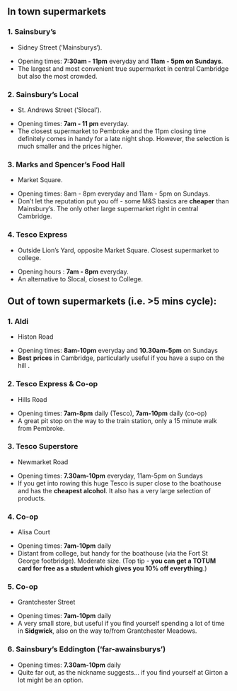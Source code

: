## In town supermarkets
### 1. Sainsbury’s
* Sidney Street (‘Mainsburys‘). 
- Opening times: **7:30am - 11pm** everyday and **11am - 5pm on Sundays**.
- The largest and most convenient true supermarket in central Cambridge but also the most crowded. 

### 2. Sainsbury’s Local
* St. Andrews Street (‘Slocal’). 
- Opening times: **7am - 11 pm** everyday. 
- The closest supermarket to Pembroke and the 11pm closing time definitely comes in handy for a late night shop. However, the selection is much smaller and the prices higher.

### 3. Marks and Spencer’s Food Hall
* Market Square. 
- Opening times: 8am - 8pm everyday and 11am - 5pm on Sundays.  
- Don’t let the reputation put you off - some M&S basics are **cheaper** than Mainsbury’s. The only other large supermarket right in central Cambridge.

### 4. Tesco Express
* Outside Lion’s Yard, opposite Market Square. Closest supermarket to college. 
- Opening hours : **7am - 8pm** everyday.
- An alternative to Slocal, closest to College.

## Out of town supermarkets (i.e. >5 mins cycle):

### 1. Aldi
* Histon Road
- Opening times: **8am-10pm** everyday and **10.30am-5pm** on Sundays
- **Best** **prices** in Cambridge, particularly useful if you have a supo on the hill .

### 2. Tesco Express & Co-op
* Hills Road
- Opening times: **7am-8pm** daily (Tesco), **7am-10pm** daily (co-op)
- A great pit stop on the way to the train station, only a 15 minute walk from Pembroke.

### 3. Tesco Superstore
* Newmarket Road
- Opening times: **7.30am-10pm** everyday, 11am-5pm on Sundays
- If you get into rowing this huge Tesco is super close to the boathouse and has the **cheapest alcohol**. It also has a very large selection of products.

### 4. Co-op
* Alisa Court
- Opening times: **7am-10pm** daily
- Distant from college, but handy for the boathouse (via the Fort St George footbridge). Moderate size. (Top tip - **you can get a TOTUM card for free as a student which gives you 10% off everything**.) 

### 5. Co-op
* Grantchester Street  
- Opening times: **7am-10pm** daily
- A very small store, but useful if you find yourself spending a lot of time in **Sidgwick**, also on the way to/from Grantchester Meadows.

### 6. Sainsbury’s Eddington (‘far-awainsburys’)
- Opening times: **7.30am-10pm** daily
- Quite far out, as the nickname suggests... if you find yourself at Girton a lot might be an option.
